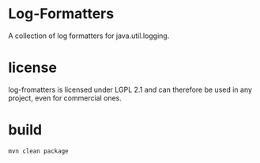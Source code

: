 Log-Formatters
==============

A collection of log formatters for java.util.logging.

license
=======
log-fromatters is licensed under LGPL 2.1 and can therefore be used in any project, even
for commercial ones.

build
=====

    mvn clean package

